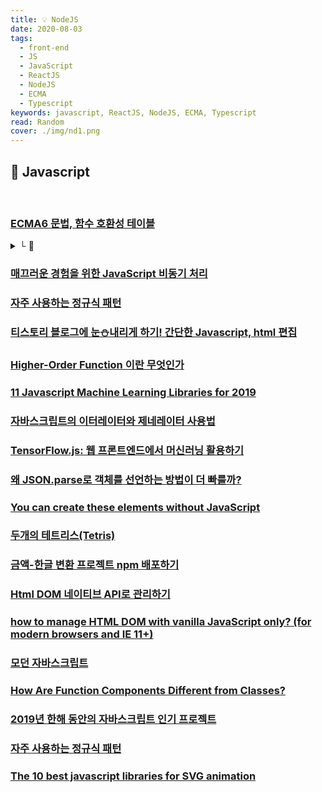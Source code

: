 ```yaml
---
title: 💡 NodeJS
date: 2020-08-03
tags:
  - front-end
  - JS
  - JavaScript
  - ReactJS
  - NodeJS
  - ECMA
  - Typescript
keywords: javascript, ReactJS, NodeJS, ECMA, Typescript
read: Random
cover: ./img/nd1.png
---
```


## 📄 Javascript

<br/>

### [ECMA6 문법, 함수 호환성 테이블](http://kangax.github.io/compat-table/es6/)
<details><summary> └  📝 </summary>

컴파일러, 폴리필, 데탑브라우저, 모바일, 서버, 런타임

</details>

### [매끄러운 경험을 위한 JavaScript 비동기 처리](https://engineering.linecorp.com/ko/blog/dont-block-the-event-loop/?fbclid=IwAR28giZgGYzTog7SCPbVJwyrg2lxopHFLOCKRH-mM846MeWStxgJHrwQ9rg)  

### [자주 사용하는 정규식 패턴](https://uznam8x.tistory.com/entry/%EC%9E%90%EC%A3%BC-%EC%82%AC%EC%9A%A9%ED%95%98%EB%8A%94-%EC%A0%95%EA%B7%9C%EC%8B%9D-%ED%8C%A8%ED%84%B4?fbclid=IwAR2OWLqj_j5-z9P-nLAV-TqWQ9nTmr3YSN_HmlFPu2hh9hLDestLyxZpuHg)

### [티스토리 블로그에 눈⛄내리게 하기! 간단한 Javascript, html 편집](https://blog.voidmainvoid.net/298)

### [Higher-Order Function 이란 무엇인가](https://hg-pyun.github.io/what-is-higher-order-function/)

### [11 Javascript Machine Learning Libraries for 2019](https://blog.bitsrc.io/11-javascript-machine-learning-libraries-to-use-in-your-app-c49772cca46c)

### [자바스크립트의 이터레이터와 제네레이터 사용법](https://hg-pyun.github.io/beginning-javascript-iterator-and-generator/)

### [TensorFlow.js: 웹 프론트엔드에서 머신러닝 활용하기](https://engineering.linecorp.com/ko/blog/tensorflow-js/)

### [왜 JSON.parse로 객체를 선언하는 방법이 더 빠를까?](https://wormwlrm.github.io/2019/12/04/Why-JSON-parse-is-faster-than-object-literal.html)

### [You can create these elements without JavaScript](https://dev.to/adrianbdesigns/you-can-create-these-elements-without-javascript-525a)

### [두개의 테트리스(Tetris)](https://forest71.tistory.com/133?fbclid=IwAR1ULnAWHXTxjbF1EmPXwDfhH8UTw2Q2mP7uVVMjJKJLWBE10HzjMQQFDgs)

### [금액-한글 변환 프로젝트 npm 배포하기](https://www.huskyhoochu.com/num-to-korean/)

### [Html DOM 네이티브 API로 관리하기](https://news.hada.io/topic?id=1789)

### [how to manage HTML DOM with vanilla JavaScript only? (for modern browsers and IE 11+)](https://htmldom.dev/)

### [모던 자바스크립트](https://github.com/dangen-effy/modern-javascript/blob/master/README.md)

### [How Are Function Components Different from Classes?](https://overreacted.io/how-are-function-components-different-from-classes/)

### [2019년 한해 동안의 자바스크립트 인기 프로젝트](https://risingstars.js.org/2019)

### [자주 사용하는 정규식 패턴](https://uznam8x.tistory.com/entry/%EC%9E%90%EC%A3%BC-%EC%82%AC%EC%9A%A9%ED%95%98%EB%8A%94-%EC%A0%95%EA%B7%9C%EC%8B%9D-%ED%8C%A8%ED%84%B4)

### [The 10 best javascript libraries for SVG animation](http://noeticforce.com/Javascript-libraries-for-svg-animation)

